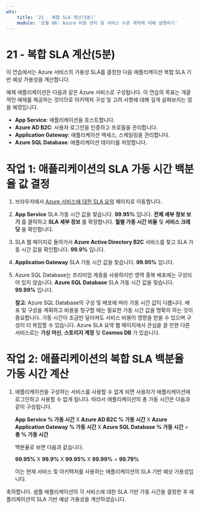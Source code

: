 ```yaml
---
wts:
    title: '21 - 복합 SLA 계산(5분)'
    module: '모듈 06: Azure 비용 관리 및 서비스 수준 계약에 대해 설명하기'
---
```

# 21 - 복합 SLA 계산(5분)

이 연습에서는 Azure 서비스의 가용성 SLA를 결정한 다음 애플리케이션 복합 SLA 기반 예상 가용성을 계산합니다.

예제 애플리케이션은 다음과 같은 Azure 서비스로 구성됩니다. 이 연습의 목표는 개괄적인 예제를 제공하는 것이므로 아키텍처 구성 및 고려 사항에 대해 깊게 살펴보지는 않을 예정입니다.

+ **App Service**: 애플리케이션을 호스트합니다.
+ **Azure AD B2C**: 사용자 로그인을 인증하고 프로필을 관리합니다.
+ **Application Gateway**: 애플리케이션 액세스, 스케일링을 관리합니다. 
+ **Azure SQL Database**: 애플리케이션 데이터를 저장합니다. 

# 작업 1: 애플리케이션의 SLA 가동 시간 백분율 값 결정

1. 브라우저에서 [Azure 서비스에 대한 SLA 요약](https://azure.microsoft.com/ko-kr/support/legal/sla/summary/) 페이지로 이동합니다.

2. **App Service** SLA 가동 시간 값을 찾습니다. **99.95%** 입니다. **전체 세부 정보 보기** 를 클릭하고 **SLA 세부 정보** 를 확장합니다. **월별 가동 시간 비율** 및 **서비스 크레딧** 을 확인합니다.

3. SLA 웹 페이지로 돌아가서 **Azure Active Directory B2C** 서비스를 찾고 SLA 가동 시간 값을 확인합니다. **99.9%** 입니다. 

4. **Application Gateway** SLA 가동 시간 값을 찾습니다. **99.95%** 입니다. 

5. Azure SQL Database는 프리미엄 계층을 사용하지만 영역 중복 배포에는 구성되어 있지 않습니다. **Azure SQL Database** SLA 가동 시간 값을 찾습니다. **99.99%** 입니다. 

    **참고**: Azure SQL Database의 구성 및 배포에 따라 가동 시간 값이 다릅니다. 배포 및 구성을 계획하고 비용을 청구할 때는 필요한 가동 시간 값을 명확히 하는 것이 중요합니다. 가동 시간이 조금만 달라져도 서비스 비용이 영향을 받을 수 있으며 구성이 더 복잡할 수 있습니다. Azure SLA 요약 웹 페이지에서 관심을 끌 만한 다른 서비스로는 **가상 머신**, **스토리지 계정** 및 **Cosmos DB** 가 있습니다.

# 작업 2: 애플리케이션의 복합 SLA 백분율 가동 시간 계산

1. 애플리케이션을 구성하는 서비스를 사용할 수 없게 되면 사용자가 애플리케이션에 로그인하고 사용할 수 없게 됩니다. 따라서 애플리케이션의 총 가동 시간은 다음과 같이 구성됩니다.

    **App Service % 가동 시간** X **Azure AD B2C % 가동 시간** X **Azure Application Gateway % 가동 시간** X **Azure SQL Database % 가동 시간** = **총 % 가동 시간**

    백분율로 보면 다음과 같습니다.

    **99.95%** X **99.9%** X **99.95%** X **99.99%** = **99.79%**

    이는 현재 서비스 및 아키텍처를 사용하는 애플리케이션의 SLA 기반 예상 가용성입니다.

축하합니다. 샘플 애플리케이션의 각 서비스에 대한 SLA 기반 가동 시간을 결정한 후 애플리케이션의 SLA 기반 예상 가용성을 계산하셨습니다.
